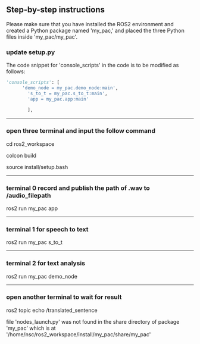 ## Step-by-step instructions
Please make sure that you have installed the ROS2 environment and created a Python package named 'my_pac,' and placed the three Python files inside 'my_pac/my_pac'.

### update setup.py
The code snippet for 'console_scripts' in the code is to be modified as follows:

```python
'console_scripts': [
      'demo_node = my_pac.demo_node:main',
	    's_to_t = my_pac.s_to_t:main',
	    'app = my_pac.app:main'
	
        ],
```
___
### open three terminal and input the follow command

cd ros2_workspace

colcon build

source install/setup.bash
___
### terminal 0 record and publish the path of .wav to /audio_filepath

ros2 run my_pac app
___
### terminal 1 for speech to text

ros2 run my_pac s_to_t
___
### terminal 2 for text analysis

ros2 run my_pac demo_node
___
### open another terminal to wait for result

ros2 topic echo /translated_sentence

file 'nodes_launch.py' was not found in the share directory of package 'my_pac' which is at '/home/nsc/ros2_workspace/install/my_pac/share/my_pac'
